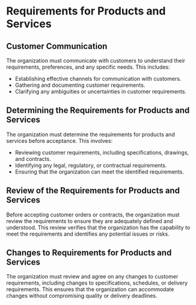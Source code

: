 # Requirements for Products and Services

## Customer Communication

The organization must communicate with customers to understand their requirements, preferences, and any specific needs. This includes:

- Establishing effective channels for communication with customers.
- Gathering and documenting customer requirements.
- Clarifying any ambiguities or uncertainties in customer requirements.

## Determining the Requirements for Products and Services

The organization must determine the requirements for products and services before acceptance. This involves:

- Reviewing customer requirements, including specifications, drawings, and contracts.
- Identifying any legal, regulatory, or contractual requirements.
- Ensuring that the organization can meet the identified requirements.

## Review of the Requirements for Products and Services

Before accepting customer orders or contracts, the organization must review the requirements to ensure they are adequately defined and understood. This review verifies that the organization has the capability to meet the requirements and identifies any potential issues or risks.

## Changes to Requirements for Products and Services

The organization must review and agree on any changes to customer requirements, including changes to specifications, schedules, or delivery requirements. This ensures that the organization can accommodate changes without compromising quality or delivery deadlines.

